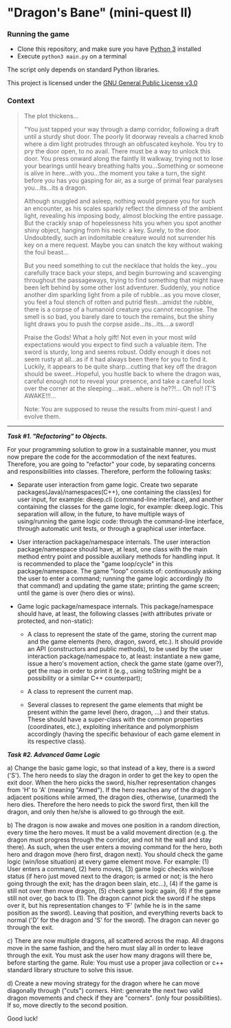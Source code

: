 # "Dragon's Bane" (mini-quest II)

### Running the game
 - Clone this repository, and make sure you have [Python 3](https://www.python.org/) installed
 - Execute `python3 main.py` on a terminal

The script only depends on standard Python libraries.

This project is licensed under the [GNU General Public License v3.0](https://www.gnu.org/licenses/gpl-3.0-standalone.html)

### Context

> The plot thickens...
>
> "You just tapped your way through a damp corridor, following a draft until a sturdy shut door. The poorly lit doorway reveals a charred knob where a dim light protrudes through an obfuscated keyhole. You try to pry the door open, to no avail. There must be a way to unlock this door. You press onward along the faintly lit walkway, trying not to lose your bearings until heavy breathing halts you...Something or someone is alive in here...with you...the moment you take a turn, the sight before you has you gasping for air, as a surge of primal fear paralyses you...its...its a dragon. 
>
> Although snuggled and asleep, nothing would prepare you for such an encounter, as his scales sparkly reflect the dimness of the ambient light, revealing his imposing body, almost blocking the entire passage. But the crackly snap of hopelessness hits you when you spot another shiny object, hanging from his neck: a key. Surely, to the door. Undoubtedly, such an indomitable creature would not surrender his key on a mere request. Maybe you can snatch the key without waking the foul beast...
>
> But you need something to cut the necklace that holds the key...you carefully trace back your steps, and begin burrowing and scavenging throughout the passageways, trying to find something that might have been left behind by some other lost adventurer. Suddenly, you notice another dim sparkling light from a pile of rubble...as you move closer, you feel a foul stench of rotten and putrid flesh...amidst the rubble, there is a corpse of a humanoid creature you cannot recognise. The smell is so bad, you barely dare to touch the remains, but the shiny light draws you to push the corpse aside...its...its....a sword!
>
> Praise the Gods! What a holy gift! Not even in your most wild expectations would you expect to find such a valuable item. The sword is sturdy, long and seems robust. Oddly enough it does not seem rusty at all...as if it had always been there for you to find it. Luckily, it appears to be quite sharp...cutting that key off the dragon should be sweet...Hopeful, you hustle back to where the dragon was, careful enough not to reveal your presence, and take a careful look over the corner at the sleeping....wait...where is he??!... Oh no!! IT'S AWAKE!!!...
>
> Note: You are supposed to reuse the results from mini-quest I and evolve them.

---

***Task #1. "Refactoring" to Objects.***

For your programming solution to grow in a sustainable manner, you must now prepare the code for the accommodation of the next features. Therefore, you are going to "refactor" your code, by separating concerns and responsibilities into classes. Therefore, perform the following tasks:

 * Separate user interaction from game logic. Create two separate packages(Java)/namespaces(C++), one containing the class(es) for user input, for example: dkeep.cli (command-line interface), and another containing the classes for the game logic, for example: dkeep.logic. This separation will allow, in the future, to have multiple ways of using/running the game logic code: through the command-line interface, through automatic unit tests, or through a graphical user interface.


 * User interaction package/namespace internals. The user interaction package/namespace should have, at least, one class with the main method entry point and possible auxiliary methods for handling input. It is recommended to place the "game loop/cycle" in this package/namespace. The game "loop" consists of: continuously asking the user to enter a command; running the game logic accordingly (to that command) and updating the game state; printing the game screen; until the game is over (hero dies or wins). 


 * Game logic package/namespace internals. This package/namespace should have, at least, the following classes (with attributes private or protected, and non-static):

   * A class to represent the state of the game, storing the current map and the game elements (hero, dragon, sword, etc.). It should provide an API (constructors and public methods), to be used by the user interaction package/namespace to, at least: instantiate a new game, issue a hero's movement action, check the game state (game over?), get the map in order to print it (e.g., using toString might be a possibility or a similar C++ counterpart);

   * A class to represent the current map. 

   * Several classes to represent the game elements that might be present within the game level (hero, dragon, ...) and their status. These should have a super-class with the common properties (coordinates, etc.), exploiting inheritance and polymorphism accordingly (having the specific behaviour of each game element in its respective class). 
   
***Task #2. Advanced Game Logic***

a) Change the basic game logic, so that instead of a key, there is a sword ('S'). The hero needs to slay the dragon in order to get the key to open the exit door. When the hero picks the sword, his/her representation changes from 'H' to 'A' (meaning "Armed"). If the hero reaches any of the dragon's adjacent positions while armed, the dragon dies, otherwise, (unarmed) the hero dies. Therefore the hero needs to pick the sword first, then kill the dragon, and only then he/she is allowed to go through the exit. 

b) The dragon is now awake and moves one position in a random direction, every time the hero moves. It must be a valid movement direction (e.g. the dragon must progress through the corridor, and not hit the wall and stay there). As such, when the user enters a moving command for the hero, both hero and dragon move (hero first, dragon next). You should check the game logic (win/lose situation) at every game element move. For example: (1) User enters a command, (2) hero moves, (3) game logic checks win/lose status (if hero just moved next to the dragon; is armed or not; is the hero going through the exit; has the dragon been slain, etc...), (4) if the game is still not over then move dragon, (5) check game logic again, (6) if the game still not over, go back to (1). The dragon cannot pick the sword if he steps over it, but his representation changes to 'F' (while he is in the same position as the sword). Leaving that position, and everything reverts back to normal ('D' for the dragon and 'S' for the sword). The dragon can never go through the exit.

c) There are now multiple dragons, all scattered across the map. All dragons move in the same fashion, and the hero must slay all in order to leave through the exit. You must ask the user how many dragons will there be, before starting the game. Rule: You must use a proper java collection or c++ standard library structure to solve this issue.

d) Create a new moving strategy for the dragon where he can move diagonally through ("cuts") corners. Hint: generate the next two valid dragon movements and check if they are "corners". (only four possibilities). If so, move directly to the second position. 

Good luck!
